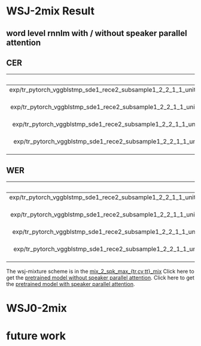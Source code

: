 # WSJ-2mix Result
## word level rnnlm with / without speaker parallel attention
## CER
| dataset | Snt | Corr | Sub | Del | Ins | Err |
| :-----: | :-: | :--: | :-: | :-: | :-: | :-: |
| exp/tr_pytorch_vggblstmp_sde1_rece2_subsample1_2_2_1_1_unit1024_proj1024_d1_unit300_location_spafalse_aconvc10_aconvf100_mtlalpha0.2_adadelta_sampprob0.0_bs10_mli1000_mlo150_lsmunigram0.05_delta/decode_cv_beam30_emodel.acc.best_p0.0_len0.0-0.0_ctcw0.3_rnnlm1.0_1layer_unit1000_sgd_bs300_word65000 | 503 | 85377 | 6581 | 4890 | 3982 | 15.96 |
| exp/tr_pytorch_vggblstmp_sde1_rece2_subsample1_2_2_1_1_unit1024_proj1024_d1_unit300_location_spafalse_aconvc10_aconvf100_mtlalpha0.2_adadelta_sampprob0.0_bs10_mli1000_mlo150_lsmunigram0.05_delta/decode_tt_beam30_emodel.acc.best_p0.0_len0.0-0.0_ctcw0.3_rnnlm1.0_1layer_unit1000_sgd_bs300_word65000 | 333 | 60849 | 3537 | 2695 | 1920 | 12.15 |
| exp/tr_pytorch_vggblstmp_sde1_rece2_subsample1_2_2_1_1_unit1024_proj1024_d1_unit300_location_spatrue_aconvc10_aconvf100_mtlalpha0.2_adadelta_sampprob0.0_bs10_mli800_mlo150_lsmunigram0.05_delta/decode_cv_beam30_emodel.acc.best_p0.0_len0.0-0.0_ctcw0.3_rnnlm1.0_1layer_unit1000_sgd_bs300_word65000 | 503 | 85388 | 5927 | 5533 | 2875 | 14.80 |
| exp/tr_pytorch_vggblstmp_sde1_rece2_subsample1_2_2_1_1_unit1024_proj1024_d1_unit300_location_spatrue_aconvc10_aconvf100_mtlalpha0.2_adadelta_sampprob0.0_bs10_mli800_mlo150_lsmunigram0.05_delta/decode_tt_beam30_emodel.acc.best_p0.0_len0.0-0.0_ctcw0.3_rnnlm1.0_1layer_unit1000_sgd_bs300_word65000 | 333 | 61630 | 3176 | 2275 | 1842 | 10.87 |
## WER
| dataset | Snt | Corr | Sub | Del | Ins | Err |
| :-----: | :-: | :--: | :-: | :-: | :-: | :-: |
| exp/tr_pytorch_vggblstmp_sde1_rece2_subsample1_2_2_1_1_unit1024_proj1024_d1_unit300_location_spafalse_aconvc10_aconvf100_mtlalpha0.2_adadelta_sampprob0.0_bs10_mli1000_mlo150_lsmunigram0.05_delta/decode_cv_beam30_emodel.acc.best_p0.0_len0.0-0.0_ctcw0.3_rnnlm1.0_1layer_unit1000_sgd_bs300_word65000 | 503 | 12691 | 3169 | 566 | 651 | 26.70 |
| exp/tr_pytorch_vggblstmp_sde1_rece2_subsample1_2_2_1_1_unit1024_proj1024_d1_unit300_location_spafalse_aconvc10_aconvf100_mtlalpha0.2_adadelta_sampprob0.0_bs10_mli1000_mlo150_lsmunigram0.05_delta/decode_tt_beam30_emodel.acc.best_p0.0_len0.0-0.0_ctcw0.3_rnnlm1.0_1layer_unit1000_sgd_bs300_word65000 | 333 | 9350 | 1677 | 291 | 308 | 20.11 |
| exp/tr_pytorch_vggblstmp_sde1_rece2_subsample1_2_2_1_1_unit1024_proj1024_d1_unit300_location_spatrue_aconvc10_aconvf100_mtlalpha0.2_adadelta_sampprob0.0_bs10_mli800_mlo150_lsmunigram0.05_delta/decode_cv_beam30_emodel.acc.best_p0.0_len0.0-0.0_ctcw0.3_rnnlm1.0_1layer_unit1000_sgd_bs300_word65000 | 503 | 12817 | 2921 | 688 | 475 | 24.86 |
| exp/tr_pytorch_vggblstmp_sde1_rece2_subsample1_2_2_1_1_unit1024_proj1024_d1_unit300_location_spatrue_aconvc10_aconvf100_mtlalpha0.2_adadelta_sampprob0.0_bs10_mli800_mlo150_lsmunigram0.05_delta/decode_tt_beam30_emodel.acc.best_p0.0_len0.0-0.0_ctcw0.3_rnnlm1.0_1layer_unit1000_sgd_bs300_word65000 | 333 | 9557 | 1501 | 260 | 308 | 18.28 |

The wsj-mixture scheme is in the [mix_2_spk_max_{tr,cv,tt}_mix](https://drive.google.com/open?id=1iSvDBWWpxOIUG8pvXaoSwV-cpk3KH9fx)
Click here to get the [pretrained model without speaker parallel attention](https://drive.google.com/open?id=11SWTPG5ggMHtqucHDTeWpNCRXrYMw4SZ).
Click here to get the [pretrained model with speaker parallel attention]().

# WSJ0-2mix
# future work
